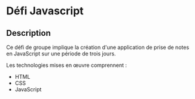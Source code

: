 # Défi Javascript

## Description 

Ce défi de groupe implique la création d'une application de prise de notes en JavaScript sur une période de trois jours. 

Les technologies mises en œuvre comprennent : 
- HTML
- CSS
- JavaScript
